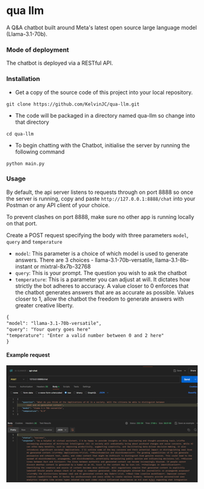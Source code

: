 # qua llm

A Q&A chatbot built around Meta's latest open source large language model (Llama-3.1-70b).

### Mode of deployment
The chatbot is deployed via a RESTful API. 


### Installation

* Get a copy of the source code of this project into your local repository.

```
git clone https://github.com/KelvinJC/qua-llm.git
```

* The code will be packaged in a directory named qua-llm so change into that directory

```
cd qua-llm
```

* To begin chatting with the Chatbot, initialise the server by running the following command

```
python main.py 
```

### Usage
By default, the api server listens to requests through on port 8888 so once the server is running, 
copy and paste ```http://127.0.0.1:8888/chat``` into your Postman or any API client of your choice.<br>

To prevent clashes on port 8888, make sure no other app is running locally on that port.

Create a POST request specifying the body with three parameters `model`, `query` and `temperature`
- `model`: This parameter is a choice of which model is used to generate answers. There are 3 choices - llama-3.1-70b-versatile, llama-3.1-8b-instant or mixtral-8x7b-32768
- `query`: This is your prompt. The question you wish to ask the chatbot
- `temperature`: This is a parameter you can adjust at will. It dictates how strictly the bot adheres to accuracy. A value closer to 0 enforces that the chatbot generates answers that are as accurate as possible. Values closer to 1, allow the chatbot the freedom to generate answers with greater creative liberty.  

```
{
"model": "llama-3.1-70b-versatile",
"query": "Your query goes here"
"temperature": "Enter a valid number between 0 and 2 here"
}
```
#### Example request

![](images/chatter_prompt.png)

